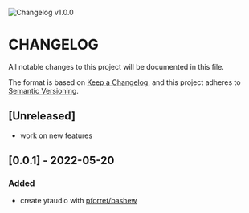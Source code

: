 ![Changelog v1.0.0](https://img.shields.io/badge/CHANGELOG-v1.0.0-orange) 
# CHANGELOG
All notable changes to this project will be documented in this file.

The format is based on [Keep a Changelog](https://keepachangelog.com/en/1.0.0/),
and this project adheres to [Semantic Versioning](https://semver.org/spec/v2.0.0.html).

## [Unreleased]
- work on new features

## [0.0.1] - 2022-05-20
### Added
- create ytaudio with [pforret/bashew](https://github.com/pforret/bashew)
